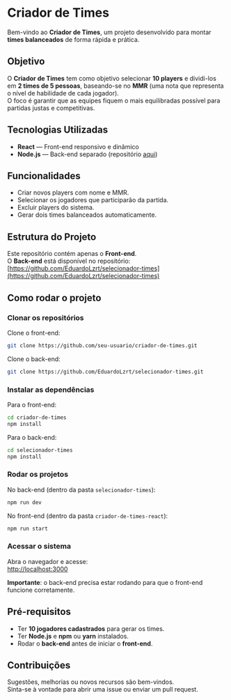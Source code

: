 # Criador de Times

Bem-vindo ao **Criador de Times**, um projeto desenvolvido para montar **times balanceados** de forma rápida e prática.

## Objetivo

O **Criador de Times** tem como objetivo selecionar **10 players** e dividi-los em **2 times de 5 pessoas**, baseando-se no **MMR** (uma nota que representa o nível de habilidade de cada jogador).  
O foco é garantir que as equipes fiquem o mais equilibradas possível para partidas justas e competitivas.

## Tecnologias Utilizadas

- **React** — Front-end responsivo e dinâmico
- **Node.js** — Back-end separado (repositório [aqui](https://github.com/EduardoLzrt/selecionador-times))

## Funcionalidades

- Criar novos players com nome e MMR.
- Selecionar os jogadores que participarão da partida.
- Excluir players do sistema.
- Gerar dois times balanceados automaticamente.

## Estrutura do Projeto

Este repositório contém apenas o **Front-end**.  
O **Back-end** está disponível no repositório:  
[https://github.com/EduardoLzrt/selecionador-times](https://github.com/EduardoLzrt/selecionador-times)

## Como rodar o projeto

### Clonar os repositórios

Clone o front-end:
```bash
git clone https://github.com/seu-usuario/criador-de-times.git
```

Clone o back-end:
```bash
git clone https://github.com/EduardoLzrt/selecionador-times.git
```

### Instalar as dependências

Para o front-end:
```bash
cd criador-de-times
npm install
```

Para o back-end:
```bash
cd selecionador-times
npm install
```

### Rodar os projetos

No back-end (dentro da pasta `selecionador-times`):
```bash
npm run dev
```

No front-end (dentro da pasta `criador-de-times-react`):
```bash
npm run start
```

### Acessar o sistema

Abra o navegador e acesse:  
[http://localhost:3000](http://localhost:3000)

**Importante**: o back-end precisa estar rodando para que o front-end funcione corretamente.

## Pré-requisitos

- Ter **10 jogadores cadastrados** para gerar os times.
- Ter **Node.js** e **npm** ou **yarn** instalados.
- Rodar o **back-end** antes de iniciar o **front-end**.

## Contribuições

Sugestões, melhorias ou novos recursos são bem-vindos.  
Sinta-se à vontade para abrir uma issue ou enviar um pull request.




